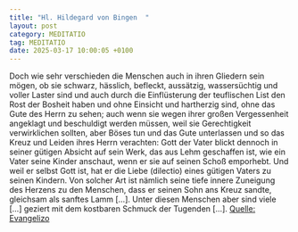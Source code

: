 ```yaml
---
title: "Hl. Hildegard von Bingen  "
layout: post
category: MEDITATIO
tag: MEDITATIO
date: 2025-03-17 10:00:05 +0100
---
```

Doch wie sehr verschieden die Menschen auch in ihren Gliedern sein mögen, ob sie schwarz, hässlich, befleckt, aussätzig, wassersüchtig und voller Laster sind und auch durch die Einflüsterung der teuflischen List den Rost der Bosheit haben und ohne Einsicht und hartherzig sind, ohne das Gute des Herrn zu sehen; auch wenn sie wegen ihrer großen Vergessenheit angeklagt und beschuldigt werden müssen, weil sie Gerechtigkeit verwirklichen sollten, aber Böses tun und das Gute unterlassen und so das Kreuz und Leiden ihres Herrn verachten: Gott der Vater blickt dennoch in seiner gütigen Absicht auf sein Werk, das aus Lehm geschaffen ist, wie ein Vater seine Kinder anschaut, wenn er sie auf seinen Schoß emporhebt.<!--more--> Und weil er selbst Gott ist, hat er die Liebe (dilectio) eines gütigen Vaters zu seinen Kindern. Von solcher Art ist nämlich seine tiefe innere Zuneigung des Herzens zu den Menschen, dass er seinen Sohn ans Kreuz sandte, gleichsam als sanftes Lamm […]. Unter diesen Menschen aber sind viele […] geziert mit dem kostbaren Schmuck der Tugenden […].
[Quelle: Evangelizo](https://evangeliumtagfuertag.org/DE/gospel)